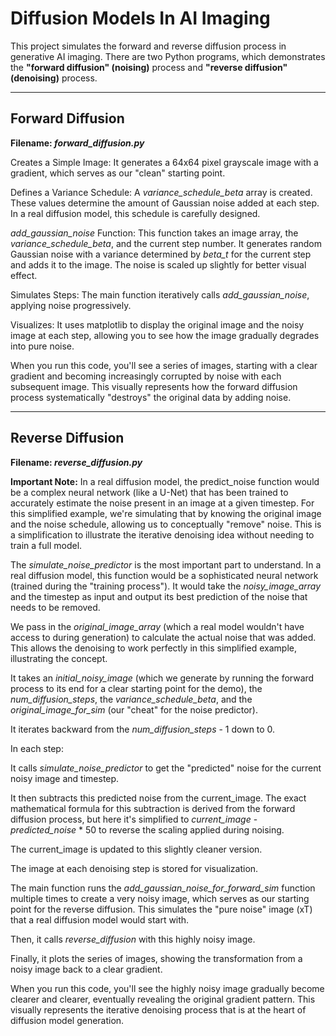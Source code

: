# Diffusion Models In AI Imaging
This project simulates the forward and reverse diffusion process in generative AI imaging. There are two Python programs, which demonstrates the <b>"forward diffusion" (noising)</b> process and <b>"reverse diffusion" (denoising)</b> process.

-----------

## Forward Diffusion
<b>Filename: <i>forward_diffusion.py</i></b>

Creates a Simple Image: It generates a 64x64 pixel grayscale image with a gradient, which serves as our "clean" starting point.

Defines a Variance Schedule: A <i>variance_schedule_beta</i> array is created. These values determine the amount of Gaussian noise added at each step. In a real diffusion model, this schedule is carefully designed.

<i>add_gaussian_noise</i> Function: This function takes an image array, the <i>variance_schedule_beta</i>, and the current step number. It generates random Gaussian noise with a variance determined by <i>beta_t</i> for the current step and adds it to the image. The noise is scaled up slightly for better visual effect.

Simulates Steps: The main function iteratively calls <i>add_gaussian_noise</i>, applying noise progressively.

Visualizes: It uses matplotlib to display the original image and the noisy image at each step, allowing you to see how the image gradually degrades into pure noise.

When you run this code, you'll see a series of images, starting with a clear gradient and becoming increasingly corrupted by noise with each subsequent image. This visually represents how the forward diffusion process systematically "destroys" the original data by adding noise.

--------------

## Reverse Diffusion
<b>Filename: <i>reverse_diffusion.py</i></b>

<b>Important Note:</b> In a real diffusion model, the predict_noise function would be a complex neural network (like a U-Net) that has been trained to accurately estimate the noise present in an image at a given timestep. For this simplified example, we're simulating that by knowing the original image and the noise schedule, allowing us to conceptually "remove" noise. This is a simplification to illustrate the iterative denoising idea without needing to train a full model.

The <i>simulate_noise_predictor</i> is the most important part to understand. In a real diffusion model, this function would be a sophisticated neural network (trained during the "training process"). It would take the <i>noisy_image_array</i> and the timestep as input and output its best prediction of the noise that needs to be removed.

We pass in the <i>original_image_array</i> (which a real model wouldn't have access to during generation) to calculate the actual noise that was added. This allows the denoising to work perfectly in this simplified example, illustrating the concept.

It takes an <i>initial_noisy_image</i> (which we generate by running the forward process to its end for a clear starting point for the demo), the <i>num_diffusion_steps</i>, the <i>variance_schedule_beta</i>, and the <i>original_image_for_sim</i> (our "cheat" for the noise predictor).

It iterates backward from the <i>num_diffusion_steps</i> - 1 down to 0.

In each step:

It calls <i>simulate_noise_predictor</i> to get the "predicted" noise for the current noisy image and timestep.

It then subtracts this predicted noise from the current_image. The exact mathematical formula for this subtraction is derived from the forward diffusion process, but here it's simplified to <i>current_image</i> - <i>predicted_noise</i> * 50 to reverse the scaling applied during noising.

The current_image is updated to this slightly cleaner version.

The image at each denoising step is stored for visualization.

The main function runs the <i>add_gaussian_noise_for_forward_sim</i> function multiple times to create a very noisy image, which serves as our starting point for the reverse diffusion. This simulates the "pure noise" image (xT) that a real diffusion model would start with.

Then, it calls <i>reverse_diffusion</i> with this highly noisy image.

Finally, it plots the series of images, showing the transformation from a noisy image back to a clear gradient.

When you run this code, you'll see the highly noisy image gradually become clearer and clearer, eventually revealing the original gradient pattern. This visually represents the iterative denoising process that is at the heart of diffusion model generation.
